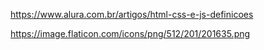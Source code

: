 https://www.alura.com.br/artigos/html-css-e-js-definicoes

https://image.flaticon.com/icons/png/512/201/201635.png

